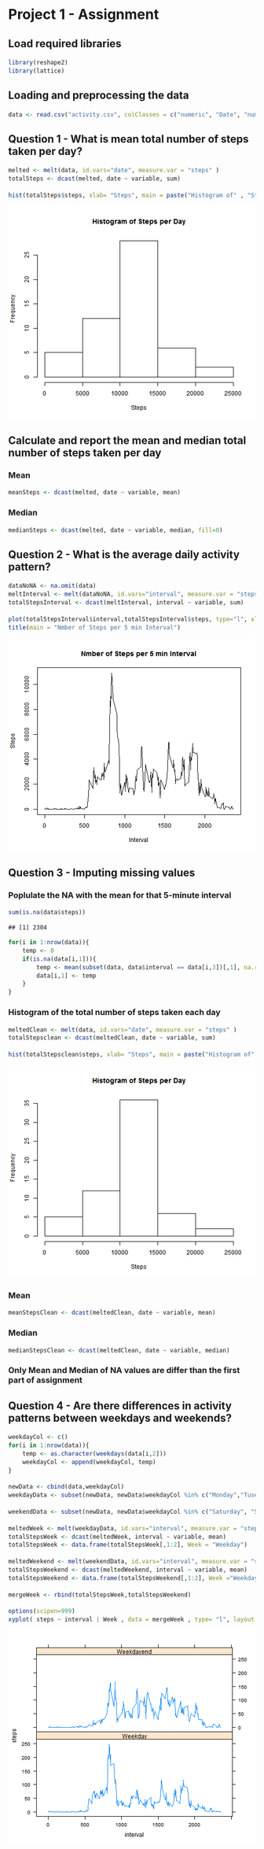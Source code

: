 Project 1 - Assignment
========================================================

## Load required libraries


```r
library(reshape2)
library(lattice)
```

## Loading and preprocessing the data


```r
data <- read.csv("activity.csv", colClasses = c("numeric", "Date", "numeric"))
```

## Question 1 - What is mean total number of steps taken per day? 


```r
melted <- melt(data, id.vars="date", measure.var = "steps" )
totalSteps <- dcast(melted, date ~ variable, sum)

hist(totalSteps$steps, xlab= "Steps", main = paste("Histogram of" , "Steps per Day"))
```

![plot of chunk unnamed-chunk-3](figure/unnamed-chunk-3.png) 

## Calculate and report the mean and median total number of steps taken per day

### Mean

```r
meanSteps <- dcast(melted, date ~ variable, mean)
```

### Median

```r
medianSteps <- dcast(melted, date ~ variable, median, fill=0)
```

## Question 2 - What is the average daily activity pattern?

```r
dataNoNA <- na.omit(data)
meltInterval <- melt(dataNoNA, id.vars="interval", measure.var = "steps" )
totalStepsInterval <- dcast(meltInterval, interval ~ variable, sum)

plot(totalStepsInterval$interval,totalStepsInterval$steps, type="l", xlab = "Interval", ylab = "Steps")
title(main = "Nmber of Steps per 5 min Interval")
```

![plot of chunk unnamed-chunk-6](figure/unnamed-chunk-6.png) 


## Question 3 - Imputing missing values

### Poplulate the NA with the mean for that 5-minute interval


```r
sum(is.na(data$steps))
```

```
## [1] 2304
```

```r
for(i in 1:nrow(data)){
    temp <- 0
    if(is.na(data[i,1])){
        temp <- mean(subset(data, data$interval == data[i,3])[,1], na.rm=T)
        data[i,1] <- temp
    }
}
```

### Histogram of the total number of steps taken each day

```r
meltedClean <- melt(data, id.vars="date", measure.var = "steps" )
totalStepsclean <- dcast(meltedClean, date ~ variable, sum)

hist(totalStepsclean$steps, xlab= "Steps", main = paste("Histogram of" , "Steps per Day"))
```

![plot of chunk unnamed-chunk-8](figure/unnamed-chunk-8.png) 

### Mean

```r
meanStepsClean <- dcast(meltedClean, date ~ variable, mean)
```


### Median

```r
medianStepsClean <- dcast(meltedClean, date ~ variable, median)
```

### Only Mean and Median of NA values are differ than the first part of assignment


## Question 4 - Are there differences in activity patterns between weekdays and weekends?


```r
weekdayCol <- c()
for(i in 1:nrow(data)){
    temp <- as.character(weekdays(data[i,2]))
    weekdayCol <- append(weekdayCol, temp)
}

newData <- cbind(data,weekdayCol)
weekdayData <- subset(newData, newData$weekdayCol %in% c("Monday","Tuseday","Wednesday","Thursday","Friday"))

weekendData <- subset(newData, newData$weekdayCol %in% c("Saturday", "Sunday"))

meltedWeek <- melt(weekdayData, id.vars="interval", measure.var = "steps" )
totalStepsWeek <- dcast(meltedWeek, interval ~ variable, mean)
totalStepsWeek <- data.frame(totalStepsWeek[,1:2], Week = "Weekday")

meltedWeekend <- melt(weekendData, id.vars="interval", measure.var = "steps" )
totalStepsWeekend <- dcast(meltedWeekend, interval ~ variable, mean)
totalStepsWeekend <- data.frame(totalStepsWeekend[,1:2], Week ="Weekdayend")

mergeWeek <- rbind(totalStepsWeek,totalStepsWeekend)

options(scipen=999)
xyplot( steps ~ interval | Week , data = mergeWeek , type= "l", layout =c (1,2))
```

![plot of chunk unnamed-chunk-11](figure/unnamed-chunk-11.png) 
